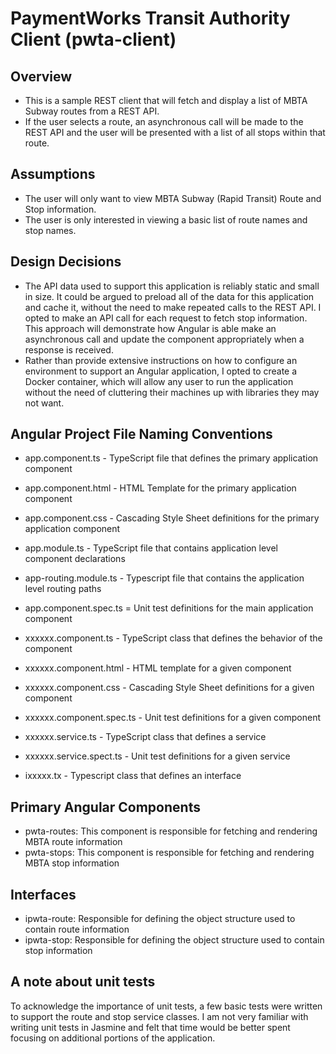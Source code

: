 # PaymentWorks Transit Authority Client (pwta-client)

## Overview
* This is a sample REST client that will fetch and display a list of MBTA Subway routes from a REST API.
* If the user selects a route, an asynchronous call will be made to the REST API and the user will be presented with a list of all stops within that route.

## Assumptions
* The user will only want to view MBTA Subway (Rapid Transit) Route and Stop information.
* The user is only interested in viewing a basic list of route names and stop names.

## Design Decisions
* The API data used to support this application is reliably static and small in size. It could be argued to preload all of the data for this application and cache it, without the need to make repeated calls to the REST API. I opted to make an API call for each request to fetch stop information. This approach will demonstrate how Angular is able make an asynchronous call and update the component appropriately when a response is received.
* Rather than provide extensive instructions on how to configure an environment to support an Angular application, I opted to create a Docker container, which will allow any user to run the application without the need of cluttering their machines up with libraries they may not want.

## Angular Project File Naming Conventions
* app.component.ts - TypeScript file that defines the primary application component
* app.component.html - HTML Template for the primary application component
* app.component.css - Cascading Style Sheet definitions for the primary application component
* app.module.ts - TypeScript file that contains application level component declarations
* app-routing.module.ts - Typescript file that contains the application level routing paths
* app.component.spec.ts = Unit test definitions for the main application component

* xxxxxx.component.ts - TypeScript class that defines the behavior of the component
* xxxxxx.component.html - HTML template for a given component
* xxxxxx.component.css - Cascading Style Sheet definitions for a given component
* xxxxxx.component.spec.ts - Unit test definitions for a given component
* xxxxxx.service.ts - TypeScript class that defines a service
* xxxxxx.service.spect.ts - Unit test definitions for a given service
* ixxxxx.tx - Typescript class that defines an interface

## Primary Angular Components
* pwta-routes: This component is responsible for fetching and rendering MBTA route information
* pwta-stops: This component is responsible for fetching and rendering MBTA stop information

## Interfaces
* ipwta-route: Responsible for defining the object structure used to contain route information
* ipwta-stop: Responsible for defining the object structure used to contain stop information

## A note about unit tests
To acknowledge the importance of unit tests, a few basic tests were written to support the route and stop service classes. I am not very familiar with writing unit tests in Jasmine and felt that time would be better spent focusing on additional portions of the application.
